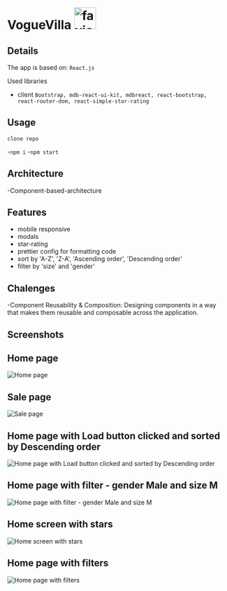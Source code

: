 # VogueVilla <img src="https://github.com/tsvetelinkitanski/product-listing-page/assets/106109735/fa8fc94d-7530-4705-b301-5ec9a72db8e3" alt="favicon" width="50" height="50">

## Details

The app is based on: `React.js`

Used libraries

- client `Bootstrap, mdb-react-ui-kit, mdbreact, react-bootstrap, react-router-dom, react-simple-star-rating`

## Usage

`clone repo`

-`npm i` -`npm start`

## Architecture

-Component-based-architecture

## Features

- mobile responsive
- modals
- star-rating
- prettier config for formatting code
- sort by 'A-Z', 'Z-A', 'Ascending order', 'Descending order'
- filter by 'size' and 'gender'

## Chalenges
-Component Reusability & Composition: Designing components in a way that makes them reusable and composable across the application.


## Screenshots

## Home page

![Home page](https://github.com/tsvetelinkitanski/product-listing-page/assets/106109735/67ca5bb8-7e63-464d-abbd-19d973136d86)

## Sale page

![Sale page](https://github.com/tsvetelinkitanski/product-listing-page/assets/106109735/577a1e6c-8c76-4770-8bdf-4aa197740db6)

## Home page with Load button clicked and sorted by Descending order

![Home page with Load button clicked and sorted by Descending order](https://github.com/tsvetelinkitanski/product-listing-page/assets/106109735/44f35df7-5a24-4ca6-85da-d27a75d0d396)

## Home page with filter - gender Male and size M

![Home page with filter - gender Male and size M](https://github.com/tsvetelinkitanski/product-listing-page/assets/106109735/03130c6a-5196-4141-8cb8-291453b113e4)

## Home screen with stars

![Home screen with stars](https://github.com/tsvetelinkitanski/product-listing-page/assets/106109735/e33cd4b6-18df-4797-83d7-8fbf0aa31c88)

## Home page with filters

![Home page with filters](https://github.com/tsvetelinkitanski/product-listing-page/assets/106109735/87eb9d1a-5da5-4718-b6ca-57c00e5608d4)
